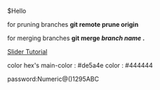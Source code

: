 $Hello

for pruning branches **git remote prune origin**

for merging branches **git merge _branch name_ .**

[Slider Tutorial](https://youtu.be/OtqxDT0IlHI?feature=shared)

color hex's
main-color : #de5a4e
color : #444444

password:Numeric@()1295ABC
